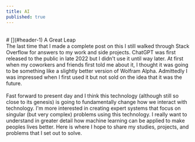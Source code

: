 ```yaml
---
title: AI
published: true
---
```

<br/>
# [](#header-1) A Great Leap 
<br/>
The last time that I made a complete post on this I still walked through Stack Overflow for answers to my work and side projects. ChatGPT was first released to the public in late 2022 but I didn't use it until way later. At first when my coworkers and friends first told me about it, I thought it was going to be something like a slightly better version of Wolfram Alpha. Admittedly I was impressed when I first used it but not sold on the idea that it was the future.
<br/>
<br/>
Fast forward to present day and I think this technology (although still so close to its genesis) is going to fundamentally change how we interact with technology. I'm more interested in creating expert systems that focus on singular (but very complex) problems using this technology. I really want to understand in greater detail how machine learning can be applied to make peoples lives better. Here is where I hope to share my studies, projects, and problems that I set out to solve.  
